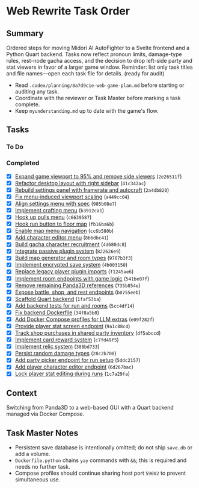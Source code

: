 # Web Rewrite Task Order

## Summary
Ordered steps for moving Midori AI AutoFighter to a Svelte frontend and a Python Quart backend. Tasks now reflect pronoun limits, damage-type rules, rest-node gacha access, and the decision to drop left-side party and stat viewers in favor of a larger game window. Reminder: list only task titles and file names—open each task file for details. (ready for audit)

- Read `.codex/planning/8a7d9c1e-web-game-plan.md` before starting or auditing any task.
- Coordinate with the reviewer or Task Master before marking a task complete.
- Keep `myunderstanding.md` up to date with the game's flow.

## Tasks
### To Do
### Completed
 - [x] [Expand game viewport to 95% and remove side viewers](done/2e26511f-expand-game-viewport.md) (`2e26511f`)
 - [x] [Refactor desktop layout with right sidebar](done/41c342ac-desktop-ui-sidebar-refactor.md) (`41c342ac`)
 - [x] [Rebuild settings panel with framerate and autocraft](done/2a4db820-settings-panel-overhaul.md) (`2a4db820`)
 - [x] [Fix menu-induced viewport scaling](done/a449cc04-fix-viewport-bug.md) (`a449cc04`)
 - [x] [Align settings menu with spec](done/985b08e7-settings-layout-fix.md) (`985b08e7`)
 - [x] [Implement crafting menu](done/b3912ca1-crafting-menu.md) (`b3912ca1`)
 - [x] [Hook up pulls menu](done/c6639587-pulls-menu-hookup.md) (`c6639587`)
 - [x] [Hook run button to floor map](done/fb16ba6b-run-button-map.md) (`fb16ba6b`)
 - [x] [Enable map menu navigation](done/cc6b580b-map-menu-access.md) (`cc6b580b`)
 - [x] [Add character editor menu](done/8b6dbc41-character-editor-menu.md) (`8b6dbc41`)
 - [x] [Build gacha character recruitment](done/4d680dc8-gacha-recruitment.md) (`4d680dc8`)
 - [x] [Integrate passive plugin system](done/822626e9-passive-system.md) (`822626e9`)
 - [x] [Build map generator and room types](done/9767b3f3-map-generator-and-rooms.md) (`9767b3f3`)
 - [x] [Implement encrypted save system](done/4b003150-encrypted-save-system.md) (`4b003150`)
 - [x] [Replace legacy player plugin imports](done/f1245ae6-fix-plugin-imports.md) (`f1245ae6`)
 - [x] [Implement room endpoints with game logic](done/541be07f-room-endpoints.md) (`541be07f`)
 - [x] [Remove remaining Panda3D references](done/735b854e-remove-panda3d.md) (`735b854e`)
 - [x] [Expose battle, shop, and rest endpoints](done/b0755eeb-room-endpoints.md) (`b0755eeb`)
 - [x] [Scaffold Quart backend](done/1faf53ba-quart-backend-scaffold.md) (`1faf53ba`)
 - [x] [Add backend tests for run and rooms](5cc4df14-backend-tests.md) (`5cc4df14`)
 - [x] [Fix backend Dockerfile](done/34f8a5b0-fix-backend-dockerfile.md) (`34f8a5b0`)
 - [x] [Add Docker Compose profiles for LLM extras](e09f282f-compose-llm-profiles.md) (`e09f282f`)
 - [x] [Provide player stat screen endpoint](done/9a1c88c4-stat-screen-endpoint.md) (`9a1c88c4`)
 - [x] [Track shop purchases in shared party inventory](done/df5abccd-shop-inventory-tracking.md) (`df5abccd`)
 - [x] [Implement card reward system](done/c7fd49f5-card-reward-system.md) (`c7fd49f5`)
 - [x] [Implement relic system](done/388bd733-relic-system.md) (`388bd733`)
 - [x] [Persist random damage types](done/28c2b708-persist-damage-types.md) (`28c2b708`)
 - [x] [Add party picker endpoint for run setup](done/5ddc2157-party-picker-endpoint.md) (`5ddc2157`)
 - [x] [Add player character editor endpoint](done/6d267bac-player-character-editor-endpoint.md) (`6d267bac`)
 - [x] [Lock player stat editing during runs](done/1c7a29fa-lock-stat-editing.md) (`1c7a29fa`)

## Context
Switching from Panda3D to a web-based GUI with a Quart backend managed via Docker Compose.

## Task Master Notes
- Persistent save database is intentionally omitted; do not ship `save.db` or add a volume.
- `Dockerfile.python` chains `yay` commands with `&&`; this is required and needs no further task.
- Compose profiles should continue sharing host port `59002` to prevent simultaneous use.
